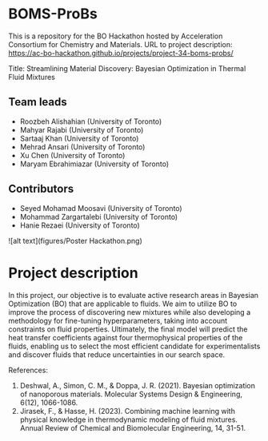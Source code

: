 # BOMS-ProBs
This is a repository for the BO Hackathon hosted by Acceleration Consortium for Chemistry and Materials.
URL to project description: https://ac-bo-hackathon.github.io/projects/project-34-boms-probs/

Title:  Streamlining Material Discovery: Bayesian Optimization in Thermal Fluid Mixtures
## Team leads
  - Roozbeh Alishahian (University of Toronto)
  - Mahyar Rajabi (University of Toronto)
  - Sartaaj Khan (University of Toronto)
  - Mehrad Ansari (University of Toronto)
  - Xu Chen  (University of Toronto)
  - Maryam Ebrahimiazar (University of Toronto)

## Contributors

  - Seyed Mohamad Moosavi (University of Toronto)
  - Mohammad Zargartalebi (University of Toronto)
  - Hanie Rezaei (University of Toronto)

![alt text](figures/Poster Hackathon.png)

# Project description
In this project, our objective is to evaluate active research areas in Bayesian Optimization (BO) that are applicable to fluids. We aim to utilize BO to improve the process of discovering new mixtures while also developing a methodology for fine-tuning hyperparameters, taking into account constraints on fluid properties. Ultimately, the final model will predict the heat transfer coefficients against four thermophysical properties of the fluids, enabling us to select the most efficient candidate for experimentalists and discover fluids that reduce uncertainties in our search space.

References:
1. Deshwal, A., Simon, C. M., & Doppa, J. R. (2021). Bayesian optimization of nanoporous materials. Molecular Systems Design & Engineering, 6(12), 1066-1086.
2. Jirasek, F., & Hasse, H. (2023). Combining machine learning with physical knowledge in thermodynamic modeling of fluid mixtures. Annual Review of Chemical and Biomolecular Engineering, 14, 31-51.
